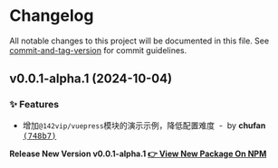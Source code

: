 # Changelog

All notable changes to this project will be documented in this file. See [commit-and-tag-version](https://github.com/absolute-version/commit-and-tag-version) for commit guidelines.

<!-- #region recent-alpha -->

## v0.0.1-alpha.1 (2024-10-04)

### ✨ Features

- 增加`@142vip/vuepress`模块的演示示例，降低配置难度 &nbsp;-&nbsp; by **chufan** [<samp>(748b7)</samp>](https://github.com/142vip/core-x/commit/748b7d0)

**Release New Version v0.0.1-alpha.1 [👉 View New Package On NPM](https://www.npmjs.com/package/vuepress-demo)**

<!-- #endregion recent-alpha -->
